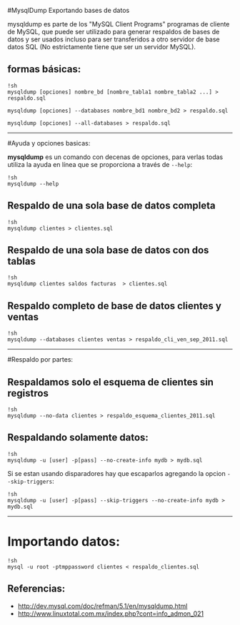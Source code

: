 #MysqlDump Exportando bases de datos

mysqldump es parte de los "MySQL Client Programs" programas de cliente de MySQL, que puede ser utilizado para generar respaldos de bases de datos y ser usados incluso para ser transferidos a otro servidor de base datos SQL (No estrictamente tiene que ser un servidor MySQL).

## formas básicas:

	!sh
	mysqldump [opciones] nombre_bd [nombre_tabla1 nombre_tabla2 ...] > respaldo.sql

	mysqldump [opciones] --databases nombre_bd1 nombre_bd2 > respaldo.sql

	mysqldump [opciones] --all-databases > respaldo.sql


------------------------------------------------


#Ayuda y opciones basicas:

**mysqldump** es un comando con decenas de opciones, para verlas todas utiliza la ayuda en línea que se proporciona a través de `--help`:

	!sh
	mysqldump --help

## Respaldo de una sola base de datos completa

	!sh
	mysqldump clientes > clientes.sql   

## Respaldo de una sola base de datos con dos tablas

	!sh
	mysqldump clientes saldos facturas  > clientes.sql   


## Respaldo completo de base de datos clientes y ventas

	!sh
	mysqldump --databases clientes ventas > respaldo_cli_ven_sep_2011.sql   

------------------------------------------

#Respaldo por partes:

## Respaldamos solo el esquema de clientes sin registros

	!sh
	mysqldump --no-data clientes > respaldo_esquema_clientes_2011.sql   

## Respaldando solamente datos:

	!sh
	mysqldump -u [user] -p[pass] --no-create-info mydb > mydb.sql

Si se estan usando disparadores hay que escaparlos agregando la opcion  `--skip-triggers`:

	!sh
	mysqldump -u [user] -p[pass] --skip-triggers --no-create-info mydb > mydb.sql


----------------------------------------

# Importando datos:

	!sh
	mysql -u root -ptmppassword clientes < respaldo_clientes.sql

## Referencias:

 - <http://dev.mysql.com/doc/refman/5.1/en/mysqldump.html>
 - <http://www.linuxtotal.com.mx/index.php?cont=info_admon_021>